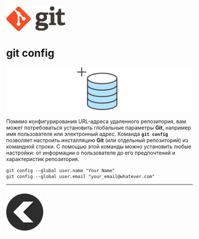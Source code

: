 [![back](/img/logo%402x.png)](./readme.md)
# **git config**

![config](/img/init.svg)

Помимо конфигурирования URL-адреса удаленного репозитория, вам может потребоваться установить глобальные параметры **Git**, например имя пользователя или электронный адрес. Команда **`git config`** позволяет настроить инсталляцию **Git** (или отдельный репозиторий) из командной строки. С помощью этой команды можно установить любые настройки: от информации о пользователе до его предпочтений и характеристик репозитория.
```
git config --global user.name "Your Name"
git config --global user.email "your_email@whatever.com"
```
---
[![back](/img/left-arrow-back-svgrepo-com.svg)](./readme.md)
